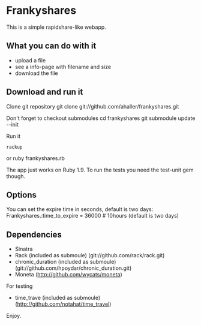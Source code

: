Frankyshares
===============================================

This is a simple rapidshare-like webapp.

What you can do with it
-----------------------
* upload a file
* see a info-page with filename and size
* download the file


Download and run it
-------------------
Clone git repository
    git clone git://github.com/ahaller/frankyshares.git
    
Don't forget to checkout submodules
    cd frankyshares
    git submodule update --init
    
Run it

    rackup
or
    ruby frankyshares.rb

The app just works on Ruby 1.9. To run the tests you need the test-unit gem though.

Options
-------
You can set the expire time in seconds, default is two days:
    Frankyshares.:time_to_expire = 36000 # 10hours (default is two days)

Dependencies
------------
- Sinatra
- Rack (included as submoule) (git://github.com/rack/rack.git)
- chronic_duration (included as submoule) (git://github.com/hpoydar/chronic_duration.git)
- Moneta (http://github.com/wycats/moneta)

For testing
- time_trave (included as submoule) (http://github.com/notahat/time_travel)

Enjoy.
